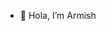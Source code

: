 - 👋 Hola, I’m Armish

<!---
itspersephone/itspersephone is a ✨ special ✨ repository because its `README.md` (this file) appears on your GitHub profile.
You can click the Preview link to take a look at your changes.
--->
